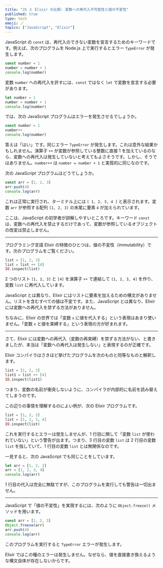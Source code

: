 ```yaml
---
title: "JS と Elixir の比較: 変数への再代入不可能性と値の不変性"
published: true
type: tech
emoji: 🪄
topics: ["JavaScript", "Elixir"]
---
```


JavaScript の `const` は、再代入のできない変数を宣言するためのキーワードです。例えば、次のプログラムを Node.js 上で実行するとエラー `TypeError` が発生します。

```javascript
const number = 1
number = number + 1
console.log(number)
```

変数 `number` への再代入を許すには、`const` ではなく `let` で変数を宣言する必要があります。

```javascript
let number = 1
number = number + 1
console.log(number)
```

では、次の JavaScript プログラムはエラーを発生させるでしょうか。

```javascript
const number = 1
number++
console.log(number)
```

答えは「はい」です。同じエラー `TypeError` が発生します。これは意外な結果かもしれません。演算子 `++` が変数が参照している整数に直接 1 を加えているのなら、変数への再代入は発生していないと考えてもよさそうです。しかし、そうではありません。`number++` は `number = number + 1` と実質的に同じなのです。

次の JavaScript プログラムはどうでしょうか。

```javascript
const arr = [1, 2, 3]
arr.push(4)
console.log(arr)
```

これは正常に実行され、ターミナル上には `[ 1, 2, 3, 4 ]` と表示されます。変数 `arr` が参照する配列 `[1, 2, 3]` の末尾に要素 `4` が加えられています。

ここは、JavaScript の初学者が誤解しやすいところです。キーワード `const` は、変数への再代入を禁止するだけであって、変数が参照しているオブジェクトの改変は禁止しません。

----

プログラミング言語 Elixir の特徴のひとつは、値の不変性（immutability）です。次のプログラムをご覧ください。

```elixir
list = [1, 2, 3]
list = list ++ [4]
IO.inspect(list)
```

2 つのリスト `[1, 2, 3]` と `[4]` を演算子 `++` で連結して `[1, 2, 3, 4]` を作り、変数 `list` に再代入しています。

JavaScript とは異なり、Elixir にはリストに要素を加えるための構文がありません。リストを含むすべての値は不変です。また、JavaScript とは異なり、Elixir には変数への再代入を禁ずる方法がありません。

ちなみに、Elixir の世界では「変数 `x` に値を代入する」という表現はあまり使いません。「変数 `x` と値を束縛する」という表現の方が好まれます。

----

さて、Elixir には変数への再代入（変数の再束縛）を禁ずる方法がない、と書きましたが、本当は「変数への再代入は発生しない」と表現するのが正確です。

Elixir コンパイラはさきほど挙げたプログラムを次のものと同等なものと解釈します。

```elixir
list = [1, 2, 3]
list1 = list ++ [4]
IO.inspect(list1)
```

つまり、変数の名前が衝突しないように、コンパイラが内部的に名前を読み替えてしまうのです。

この辺りの事情を理解するのによい例が、次の Elixir プログラムです。

```elixir
list = [1, 2, 3]
list = [1, 2, 3, 4]
IO.inspect(list)
```

これを実行するとエラーは発生しませんが、1 行目に関して「変数 `list` が使われていない」という警告が出ます。つまり、3 行目の変数 `list` は 2 行目の変数 `list` を指していて、1 行目の変数 `list` とは無関係なのです。

一見すると、次の JavaScript でも同じことをしています。

```javascript
let arr = [1, 2, 3]
arr = [1, 2, 3, 4]
console.log(arr)
```

1 行目の代入は完全に無駄ですが、このプログラムを実行しても警告は一切出ません。

----

JavaScript で「値の不変性」を実現するには、次のように `Object.freeze()` メソッドを用います。

```javascript
const arr = [1, 2, 3]
Object.freeze(arr)
arr.push(4)
console.log(arr)
```

このプログラムを実行すると `TypeError` エラーが発生します。

Elixir ではこの種のエラーは発生しません。なぜなら、値を直接書き換えるような構文自体が存在しないからです。
